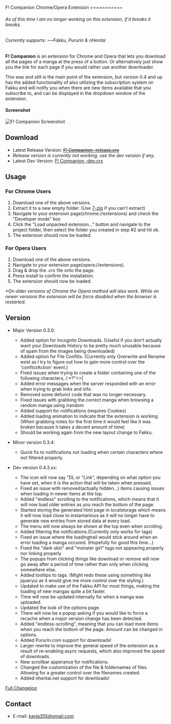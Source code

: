 


F! Companion Chrome/Opera Extension
==========~
###### As of this time I am no longer working on this extension, if it breaks it breaks.
###### Currently supports: ~~Fakku, Pururin & nHentai

**F! Companion** is an extension for Chrome and Opera that lets you download all the pages of a manga at the press of a button. Or alternatively just show you the link for each page if you would rather use another downloader.

This was and still is the main point of the extension, but version 0.4 and up has the added functionality of also utilizing the subscription system on Fakku and will notify you when there are new items available that you subscribe to, and can be displayed in the dropdown window of the extension.

#### Screenshot
![F! Companion Screenshot](http://imgur.com/VmFErMs.jpg "F! Companion Dropdown Screenshot")

## Download
* Latest Release Version: ~~[F! Companion -release.crx](https://github.com/Kayla355/F--Companion/blob/master/F!%20Companion%20-release.crx?raw=true)~~
* *Release version is currently not working, use the dev version if any.*
* Latest Dev Version: [F! Companion -dev.crx](https://github.com/Kayla355/F--Companion/blob/master/F!%20Companion%20-dev.crx?raw=true)

## Usage
### For Chrome Users
1. Download one of the above versions.
2. Extract it to a new empty folder. (Use [7-zip](http://www.7-zip.org/) if you can't extract)
3. Navigate to your extension page(chrome://extensions) and check the "Developer mode" box
4. Click the "Load unpacked extension..." button and navigate to the project folder, then select the folder you created in step #2 and hit ok.
5. The extension should now be loaded.  

### For Opera Users
1. Download one of the above versions.
2. Navigate to your extension page(opera://extensions).
3. Drag & drop the .crx file onto the page.
4. Press install to confirm the installation.  
5. The extension should now be loaded.

_\*On older versions of Chrome the Opera method will also work. While on newer versions the extension will be force disabled when the browser is restarted._

## Version
* Major Version 0.3.0:
  * Added option for Incognito Downloads. (Useful if you don't actually want your Downloads History to be pretty much unusable because of spam from the images being downloaded)
  * Added option for File Conflits. (Currently only Overwrite and Rename exist as I try to figure out how to gain more control over the 'conflictAction' event.)
  * Fixed issues when trying to create a folder containing one of the following characters, \/:*?"<>|
  * Added error messages when the server responded with an error when trying to grab links and info.
  * Removed some defunct code that was no longer necessary.
  * Fixed issues with grabbing the correct manga when browsing a random manga using /random
  * Added support for notifications (requires Cookies)
  * Added loading animation to indicate that the extension is working.(When grabbing notes for the first time it would feel like it was broken because it takes a decent amount of time)
  * Should be working again from the new layout change to Fakku.

* Minor version 0.3.4:
  * Quick fix to notifications not loading when certain characters where not filtered properly.

* Dev version 0.4.3.xx:
  * The icon will now say "DL or "Link", depending on what option you have set, when it is the action that will be taken when pressed.
  * Fixed an issue with removed(actually hidden...) items causing issues when loading in newer items at the top.
  * Added "endless" scrolling to the notifications, which means that it will now load older entries as you reach the bottom of the page.
  * Started storing the generated html page in localstorage which means it will now load close to instantanious as it will no longer have to generate new entries from stored data at every load.
  * The menu will now always be shown at the top even when scrolling.
  * Added filtering the notifications.(Currently only works for tags)
  * Fixed an issue where the loadingtrail would stick around when an error loading a manga occured. (Hopefully for good this time...)
  * Fixed the "dark skin" and "monster girl" tags not appearing properly nor linking properly
  * The popups from clicking things like download or remove will now go away after a period of time rather than only when clicking somewhere else.
  * Added tooltips to tags. (Might redo these using something like jqueryui as it would give me more control over the styling.)
  * Updated to make use of the Fakku API for most things, making the loading of new mangas quite a bit faster.
  * Time will now be updated internally for when a manga was uploaded.
  * Updated the look of the options page.
  * There will now be a popup asking if you would like to force a recache when a major version change has been detected.
  * Added "endless-scrolling", meaning that you can load more items when you reach the bottom of the page. Amount can be changed in options.
  * Added Pururin.com support for downloads!
  * Larger rewrite to improve the general speed of the extension as a result of re-enabling async requests, which also improved the speed of downloads.
  * New scrollbar apperance for notifications.
  * Changed the customization of the file & foldernames of files. Allowing for a greater control over the filenames created.
  * Added nhentai.net support for downloads!

[Full Changelog](https://github.com/Kayla355/F--Companion/blob/master/Changelog.txt)

## Contact
* E-mail: kayla355@gmail.com
